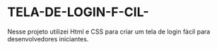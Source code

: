 # TELA-DE-LOGIN-F-CIL-
Nesse projeto utilizei Html e CSS para criar um tela de login fácil para desenvolvedores iniciantes. 
